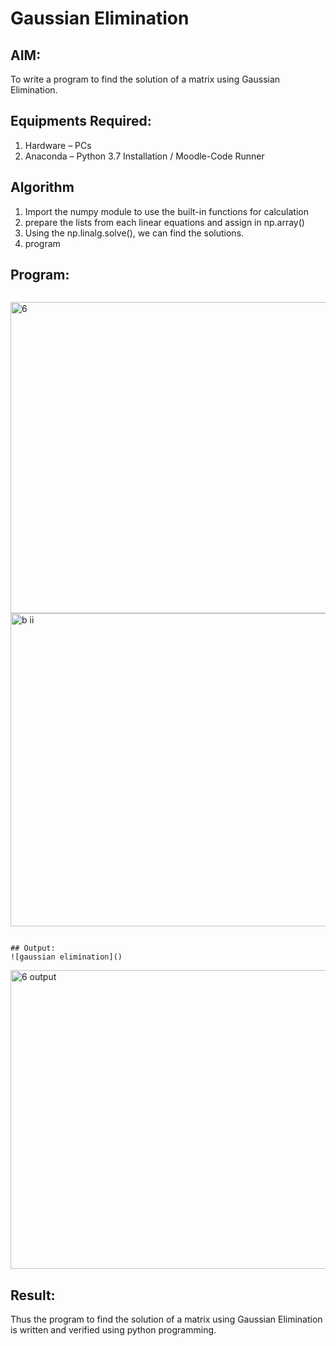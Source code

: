 # Gaussian Elimination

## AIM:
To write a program to find the solution of a matrix using Gaussian Elimination.

## Equipments Required:
1. Hardware – PCs
2. Anaconda – Python 3.7 Installation / Moodle-Code Runner

## Algorithm
1. Import the numpy module to use the built-in functions for calculation
2. prepare the lists from each linear equations and assign in np.array()
3. Using the np.linalg.solve(), we can find the solutions.
4. program

## Program:
```
````
<img width="1165" height="498" alt="6" src="https://github.com/user-attachments/assets/b7ee97ff-dae3-4bbd-8e72-1d435d2030d0" />
<img width="1142" height="501" alt="b ii" src="https://github.com/user-attachments/assets/d66352b1-d558-4392-ab3b-b41494aaa2ce" />

```

## Output:
![gaussian elimination]()
```
<img width="1138" height="478" alt="6 output" src="https://github.com/user-attachments/assets/028278fe-2ff6-480c-a12c-c3ef69f39666" />


## Result:
Thus the program to find the solution of a matrix using Gaussian Elimination is written and verified using python programming.

